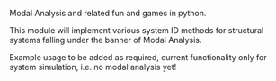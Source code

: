 Modal Analysis and related fun and games in python.

This module will implement various system ID methods for structural systems falling under the banner of Modal Analysis.

Example usage to be added as required, current functionality only for system simulation, i.e. no modal analysis yet!